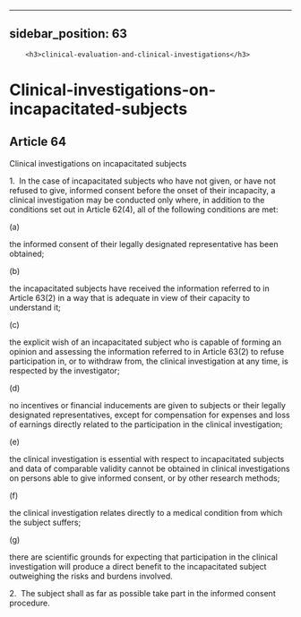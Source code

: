 
---
sidebar_position: 63
---
        <h3>clinical-evaluation-and-clinical-investigations</h3>
<h1>Clinical-investigations-on-incapacitated-subjects</h1>
<h2>Article 64</h2>
   <p class="stitle-article-norm">Clinical investigations on incapacitated subjects</p>
   <p class="norm">1.&nbsp;&nbsp;In the case of incapacitated subjects 
who have not given, or have not refused to give, informed consent before
 the onset of their incapacity, a clinical investigation may be 
conducted only where, in addition to the conditions set out in 
Article&nbsp;62(4), all of the following conditions are met:</p>
   <div class="grid-container grid-list">
      <div class="list grid-list-column-1">
         <span>(a)&nbsp;</span>
      </div>
      <div class="grid-list-column-2">
         <p class="norm">the informed consent of their legally designated representative has been obtained;</p>
      </div>
   </div>
   <div class="grid-container grid-list">
      <div class="list grid-list-column-1">
         <span>(b)&nbsp;</span>
      </div>
      <div class="grid-list-column-2">
         <p class="norm">the incapacitated subjects have received the 
information referred to in Article&nbsp;63(2) in a way that is adequate 
in view of their capacity to understand it;</p>
      </div>
   </div>
   <div class="grid-container grid-list">
      <div class="list grid-list-column-1">
         <span>(c)&nbsp;</span>
      </div>
      <div class="grid-list-column-2">
         <p class="norm">the explicit wish of an incapacitated subject 
who is capable of forming an opinion and assessing the information 
referred to in Article&nbsp;63(2) to refuse participation in, or to 
withdraw from, the clinical investigation at any time, is respected by 
the investigator;</p>
      </div>
   </div>
   <div class="grid-container grid-list">
      <div class="list grid-list-column-1">
         <span>(d)&nbsp;</span>
      </div>
      <div class="grid-list-column-2">
         <p class="norm">no incentives or financial inducements are 
given to subjects or their legally designated representatives, except 
for compensation for expenses and loss of earnings directly related to 
the participation in the clinical investigation;</p>
      </div>
   </div>
   <div class="grid-container grid-list">
      <div class="list grid-list-column-1">
         <span>(e)&nbsp;</span>
      </div>
      <div class="grid-list-column-2">
         <p class="norm">the clinical investigation is essential with 
respect to incapacitated subjects and data of comparable validity cannot
 be obtained in clinical investigations on persons able to give informed
 consent, or by other research methods;</p>
      </div>
   </div>
   <div class="grid-container grid-list">
      <div class="list grid-list-column-1">
         <span>(f)&nbsp;</span>
      </div>
      <div class="grid-list-column-2">
         <p class="norm">the clinical investigation relates directly to a medical condition from which the subject suffers;</p>
      </div>
   </div>
   <div class="grid-container grid-list">
      <div class="list grid-list-column-1">
         <span>(g)&nbsp;</span>
      </div>
      <div class="grid-list-column-2">
         <p class="norm">there are scientific grounds for expecting that
 participation in the clinical investigation will produce a direct 
benefit to the incapacitated subject outweighing the risks and burdens 
involved.</p>
      </div>
   </div>
   <p class="norm">2.&nbsp;&nbsp;The subject shall as far as possible take part in the informed consent procedure.</p>